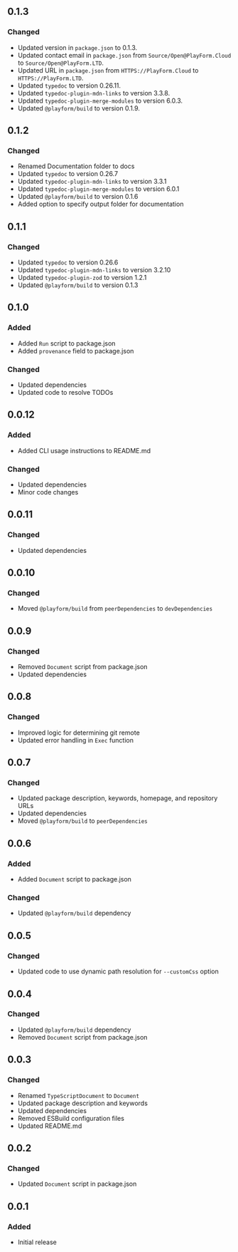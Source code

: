 ## 0.1.3

### Changed

-   Updated version in `package.json` to 0.1.3.
-   Updated contact email in `package.json` from `Source/Open@PlayForm.Cloud` to
    `Source/Open@PlayForm.LTD`.
-   Updated URL in `package.json` from `HTTPS://PlayForm.Cloud` to
    `HTTPS://PlayForm.LTD`.
-   Updated `typedoc` to version 0.26.11.
-   Updated `typedoc-plugin-mdn-links` to version 3.3.8.
-   Updated `typedoc-plugin-merge-modules` to version 6.0.3.
-   Updated `@playform/build` to version 0.1.9.

## 0.1.2

### Changed

-   Renamed Documentation folder to docs
-   Updated `typedoc` to version 0.26.7
-   Updated `typedoc-plugin-mdn-links` to version 3.3.1
-   Updated `typedoc-plugin-merge-modules` to version 6.0.1
-   Updated `@playform/build` to version 0.1.6
-   Added option to specify output folder for documentation

## 0.1.1

### Changed

-   Updated `typedoc` to version 0.26.6
-   Updated `typedoc-plugin-mdn-links` to version 3.2.10
-   Updated `typedoc-plugin-zod` to version 1.2.1
-   Updated `@playform/build` to version 0.1.3

## 0.1.0

### Added

-   Added `Run` script to package.json
-   Added `provenance` field to package.json

### Changed

-   Updated dependencies
-   Updated code to resolve TODOs

## 0.0.12

### Added

-   Added CLI usage instructions to README.md

### Changed

-   Updated dependencies
-   Minor code changes

## 0.0.11

### Changed

-   Updated dependencies

## 0.0.10

### Changed

-   Moved `@playform/build` from `peerDependencies` to `devDependencies`

## 0.0.9

### Changed

-   Removed `Document` script from package.json
-   Updated dependencies

## 0.0.8

### Changed

-   Improved logic for determining git remote
-   Updated error handling in `Exec` function

## 0.0.7

### Changed

-   Updated package description, keywords, homepage, and repository URLs
-   Updated dependencies
-   Moved `@playform/build` to `peerDependencies`

## 0.0.6

### Added

-   Added `Document` script to package.json

### Changed

-   Updated `@playform/build` dependency

## 0.0.5

### Changed

-   Updated code to use dynamic path resolution for `--customCss` option

## 0.0.4

### Changed

-   Updated `@playform/build` dependency
-   Removed `Document` script from package.json

## 0.0.3

### Changed

-   Renamed `TypeScriptDocument` to `Document`
-   Updated package description and keywords
-   Updated dependencies
-   Removed ESBuild configuration files
-   Updated README.md

## 0.0.2

### Changed

-   Updated `Document` script in package.json

## 0.0.1

### Added

-   Initial release
